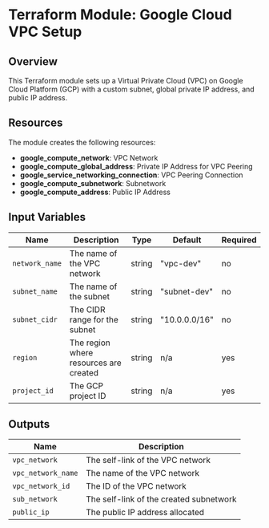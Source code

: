 # Terraform Module: Google Cloud VPC Setup

## Overview

This Terraform module sets up a Virtual Private Cloud (VPC) on Google Cloud Platform (GCP) with a custom subnet, global private IP address, and public IP address.

## Resources

The module creates the following resources:

- **google_compute_network**: VPC Network
- **google_compute_global_address**: Private IP Address for VPC Peering
- **google_service_networking_connection**: VPC Peering Connection
- **google_compute_subnetwork**: Subnetwork
- **google_compute_address**: Public IP Address

## Input Variables

| Name           | Description                                          | Type          | Default      | Required |
|----------------|------------------------------------------------------|---------------|--------------|----------|
| `network_name` | The name of the VPC network                          | string        | "vpc-dev"    | no       |
| `subnet_name`  | The name of the subnet                               | string        | "subnet-dev" | no       |
| `subnet_cidr`  | The CIDR range for the subnet                        | string        | "10.0.0.0/16"| no       |
| `region`       | The region where resources are created               | string        | n/a          | yes      |
| `project_id`   | The GCP project ID                                   | string        | n/a          | yes      |

## Outputs

| Name                 | Description                          |
|----------------------|--------------------------------------|
| `vpc_network`        | The self-link of the VPC network     |
| `vpc_network_name`   | The name of the VPC network          |
| `vpc_network_id`     | The ID of the VPC network            |
| `sub_network`        | The self-link of the created subnetwork|
| `public_ip`          | The public IP address allocated      |